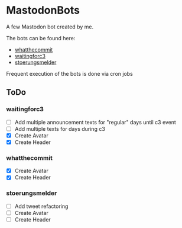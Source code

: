 # MastodonBots

A few Mastodon bot created by me.

The bots can be found here:
- [whatthecommit](https://botsin.space/@whatthecommit)
- [waitingforc3](https://botsin.space/@waitingforC3)
- [stoerungsmelder](https://botsin.space/stoerungsmelder)

Frequent execution of the bots is done via cron jobs

## ToDo

### waitingforc3

- [ ] Add multiple announcement texts for "regular" days until c3 event
- [ ] Add multiple texts for days during c3
- [x] Create Avatar
- [x] Create Header

### whatthecommit

- [x] Create Avatar
- [x] Create Header

### stoerungsmelder

- [ ] Add tweet refactoring
- [ ] Create Avatar
- [ ] Create Header
